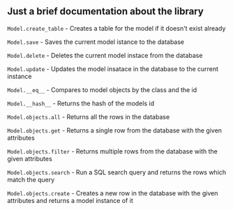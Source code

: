 ## Just a brief documentation about the library

`Model.create_table` - Creates a table for the model if it doesn't exist already

`Model.save` - Saves the current model istance to the database

`Model.delete` - Deletes the current model instace from the database

`Model.update` - Updates the model insatace in the database to the current instance

`Model.__eq__` - Compares to model objects by the class and the id

`Model.__hash__` - Returns the hash of the models id

`Model.objects.all` - Returns all the rows in the database

`Model.objects.get` - Returns a single row from the database with the given attributes

`Model.objects.filter` - Returns multiple rows from the database with the given attributes

`Model.objects.search` - Run a SQL search query and returns the rows which match the query

`Model.objects.create` - Creates a new row in the database with the given attributes and returns a model instance of it
